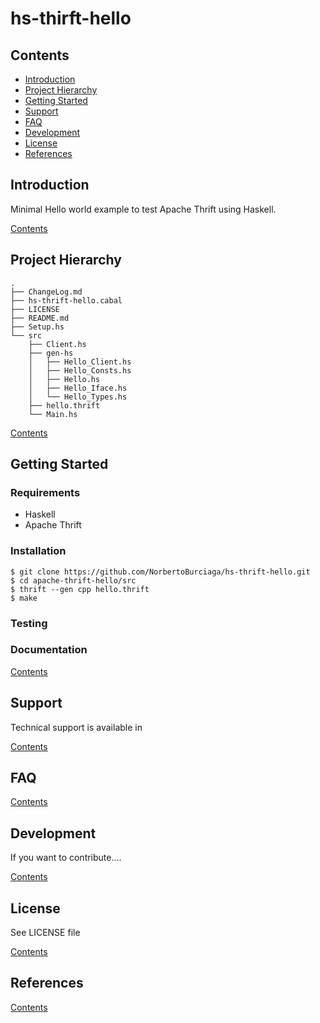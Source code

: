 # hs-thirft-hello

## Contents

* [Introduction](#introduction)
* [Project Hierarchy](#project-hierarchy)
* [Getting Started](#getting-started)
* [Support](#support)
* [FAQ](#faq)
* [Development](#development)
* [License](#license)
* [References](#references)

## Introduction

Minimal Hello world example to test Apache Thrift using Haskell.


[Contents](#contents)

## Project Hierarchy

```console
.
├── ChangeLog.md
├── hs-thrift-hello.cabal
├── LICENSE
├── README.md
├── Setup.hs
└── src
    ├── Client.hs
    ├── gen-hs
    │   ├── Hello_Client.hs
    │   ├── Hello_Consts.hs
    │   ├── Hello.hs
    │   ├── Hello_Iface.hs
    │   └── Hello_Types.hs
    ├── hello.thrift
    └── Main.hs
```

[Contents](#contents)

## Getting Started

### Requirements
* Haskell
* Apache Thrift

### Installation


```console
$ git clone https://github.com/NorbertoBurciaga/hs-thrift-hello.git
$ cd apache-thrift-hello/src
$ thrift --gen cpp hello.thrift
$ make
```

### Testing


### Documentation

[Contents](#contents)

## Support
Technical support is available in 

[Contents](#contents)

## FAQ

[Contents](#contents)

## Development
If you want to contribute....

[Contents](#contents)

## License

See LICENSE file

[Contents](#contents)

## References


[Contents](#contents)

